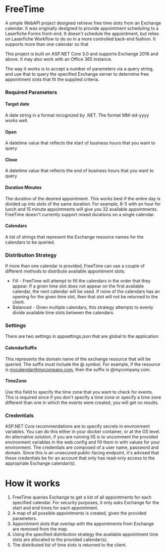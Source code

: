 # FreeTime
A simple WebAPI project designed retrieve free time slots from an Exchange calendar. It was originally designed to provide appointment scheduling to a Laserfiche Forms front-end. It doesn't schedule the appointment, but relies on Laserfiche Workflow to do so in a more controlled back-end fashion. It supports more than one calendar so that 

This project is built on ASP.NET Core 3.0 and supports Exchange 2016 and above. It may also work with an Office 365 instance.

The way it works is to accept a number of parameters via a query string, and use that to query the specified Exchange server to determine free appointment slots that fit the supplied criteria.

### Required Parameters
#### Target date
A date string in a format recognized by .NET. The format MM-dd-yyyy works well.
#### Open
A datetime value that reflects the start of business hours that you want to query
#### Close
A datetime value that reflects the end of business hours that you want to query
#### Duration Minutes
The duration of the desired appointment. This works best if the entire day is divided up into slots of the same duration. For example, 8-5 with an hour for lunch and 15 minute appointments will give you 32 available appointments. FreeTime doesn't currently support mixed durations on a single calendar.
#### Calendars
A list of strings that represent the Exchange resource names for the calendars to be queried.
### Distribution Strategy
If more than one calendar is provided, FreeTime can use a couple of different methods to distribute available appointment slots.
- Fill - FreeTime will attempt to fill the calendars in the order that they appear. If a given time slot does not appear on the first available calendar, the next calendar will be used. If none of the calendars has an opening for the given time slot, then that slot will not be returned to the client.
- Balanced - Given multiple calendars, this strategy attempts to evenly divide available time slots between the calendars.

### Settings
There are two settings in appsettings.json that are global to the application:
#### CalendarSuffix
This represents the domain name of the exchange resource that will be queried. The suffix must include the @ symbol. For example, if the resource is mycalendar@mycompany.com, then the suffix is @mycompany.com.
#### TimeZone
Use this field to specify the time zone that you want to check for events. This is required since if you don't specify a time zone or specify a time zone different than one in which the events were created, you will get no results.

### Credentials
ASP.NET Core recommendations are to specify secrets in environment variables. You can do this either in your docker container, or at the OS level. An alternative solution, if you are running IIS is to uncomment the provided environment variables in the web.config and fill them in with values for your environment. The credentials are composed of a user name, password and domain. Since this is an unsecured public-facing endpoint, it's advised that these credentials be for an account that only has read-only access to the appropriate Exchange calendar(s).

# How it works
1. FreeTime queries Exchange to get a list of all appointments for each specified calendar. For security purposes, it only asks Exchange for the start and end times for each appointment.
2. A map of all possible appointments is created, given the provided parameters.
3. Appointment slots that overlap with the appointments from Exchange are removed from the map.
4. Using the specified distribution strategy the available appointment time slots are allocated to the provided calendar(s).
5. The distributed list of time slots is returned to the client.


